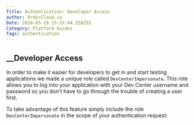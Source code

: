 ```yaml
---
Title: Authentication: Developer Access
author: OrderCloud.io 
Date: 2018-03-19 15:32:44.250255
Category: Platform Guides
Tags: authentication
---
```



## __Developer Access

In order to make it easier for developers to get in and start testing
applications we made a unique role called `DevCenterImpersonate`. This role
allows you to log into your application with your Dev Center username and
password so you don't have to go through the trouble of creating a user first.

To take advantage of this feature simply include the role
`DevCenterImpersonate` in the scope of your authentication request:

